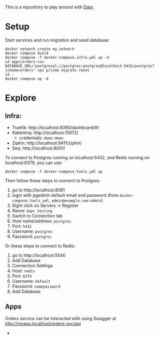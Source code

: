 This is a repository to play around with [Dapr](https://dapr.io/).

# Setup

Start services and run migration and seed database:

```
docker network create my_network
docker compose build
docker compose -f docker-compose.infra.yml up -d
cd apps/orders-svc
DATABASE_URL="postgresql://postgres:postgres@localhost:5432/postgres?schema=orders" npx prisma migrate reset
cd -
docker compose up -d
```

# Explore

## Infra:

- Traefik: http://localhost:8080/dashboard/#/
- Rabbitmq: http://localhost:15672/
  - credentials: `demo:demo`
- Zipkin: http://localhost:9411/zipkin/
- Seq: http://localhost:8001/

To connect to Postgres running on localhost:5432, and Redis running on localhost:6379, you can use:

```
docker compose -f docker-compose.tools.yml up
```

Then follow these steps to connect to Postgres:

1. go to http://localhost:8081
2. login with pgadmin default email and password (from `docker-compose.tools.yml`, `admin@example.com:admin`)
3. Right click on Servers -> Register
4. Name: `dapr_testing`
5. Switch to Connection tab
6. Host name/address: `postgres`
7. Port: `5432`
8. Username: `postgres`
9. Password: `postgres`

Or these steps to connect to Redis:

1. go to http://localhost:5540
2. Add Database
3. Connection Settings
4. Host: `redis`
5. Port: `6379`
6. Username: `default`
7. Password: `somepassword`
8. Add Database

## Apps

Orders service can be interacted with using Swagger at http://myapp.localhost/orders-svc/api

-
